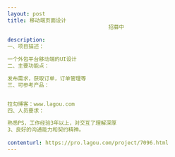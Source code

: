 ```yaml
---                
layout: post       
title: 移动端页面设计
                                招募中
           
description: 
一、项目描述：

一个外包平台移动端的UI设计
二、主要功能点：

发布需求，获取订单，订单管理等
三、可参考产品：


拉勾博客：www.lagou.com
四、人员要求：

熟悉PS，工作经验3年以上，对交互了理解深厚
3、良好的沟通能力和契约精神。
     
contenturl: https://pro.lagou.com/project/7096.html      
---                 
```

